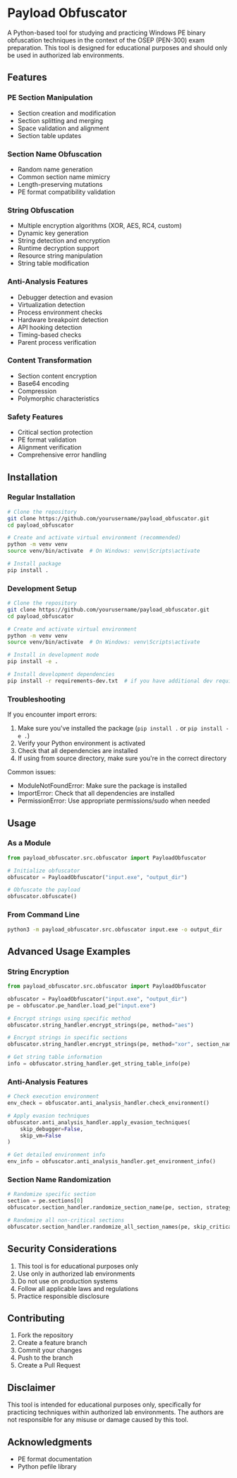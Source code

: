 # Payload Obfuscator

A Python-based tool for studying and practicing Windows PE binary obfuscation techniques in the context of the OSEP (PEN-300) exam preparation. This tool is designed for educational purposes and should only be used in authorized lab environments.

## Features

### PE Section Manipulation
- Section creation and modification
- Section splitting and merging
- Space validation and alignment
- Section table updates

### Section Name Obfuscation
- Random name generation
- Common section name mimicry
- Length-preserving mutations
- PE format compatibility validation

### String Obfuscation
- Multiple encryption algorithms (XOR, AES, RC4, custom)
- Dynamic key generation
- String detection and encryption
- Runtime decryption support
- Resource string manipulation
- String table modification

### Anti-Analysis Features
- Debugger detection and evasion
- Virtualization detection
- Process environment checks
- Hardware breakpoint detection
- API hooking detection
- Timing-based checks
- Parent process verification

### Content Transformation
- Section content encryption
- Base64 encoding
- Compression
- Polymorphic characteristics

### Safety Features
- Critical section protection
- PE format validation
- Alignment verification
- Comprehensive error handling

## Installation

### Regular Installation
```bash
# Clone the repository
git clone https://github.com/yourusername/payload_obfuscator.git
cd payload_obfuscator

# Create and activate virtual environment (recommended)
python -m venv venv
source venv/bin/activate  # On Windows: venv\Scripts\activate

# Install package
pip install .
```

### Development Setup
```bash
# Clone the repository
git clone https://github.com/yourusername/payload_obfuscator.git
cd payload_obfuscator

# Create and activate virtual environment
python -m venv venv
source venv/bin/activate  # On Windows: venv\Scripts\activate

# Install in development mode
pip install -e .

# Install development dependencies
pip install -r requirements-dev.txt  # if you have additional dev requirements
```

### Troubleshooting

If you encounter import errors:
1. Make sure you've installed the package (`pip install .` or `pip install -e .`)
2. Verify your Python environment is activated
3. Check that all dependencies are installed
4. If using from source directory, make sure you're in the correct directory

Common issues:
- ModuleNotFoundError: Make sure the package is installed
- ImportError: Check that all dependencies are installed
- PermissionError: Use appropriate permissions/sudo when needed

## Usage

### As a Module

```python
from payload_obfuscator.src.obfuscator import PayloadObfuscator

# Initialize obfuscator
obfuscator = PayloadObfuscator("input.exe", "output_dir")

# Obfuscate the payload
obfuscator.obfuscate()
```

### From Command Line

```bash
python3 -m payload_obfuscator.src.obfuscator input.exe -o output_dir
```

## Advanced Usage Examples

### String Encryption

```python
from payload_obfuscator.src.obfuscator import PayloadObfuscator

obfuscator = PayloadObfuscator("input.exe", "output_dir")
pe = obfuscator.pe_handler.load_pe("input.exe")

# Encrypt strings using specific method
obfuscator.string_handler.encrypt_strings(pe, method="aes")

# Encrypt strings in specific sections
obfuscator.string_handler.encrypt_strings(pe, method="xor", section_names=[".text", ".data"])

# Get string table information
info = obfuscator.string_handler.get_string_table_info(pe)
```

### Anti-Analysis Features

```python
# Check execution environment
env_check = obfuscator.anti_analysis_handler.check_environment()

# Apply evasion techniques
obfuscator.anti_analysis_handler.apply_evasion_techniques(
    skip_debugger=False,
    skip_vm=False
)

# Get detailed environment info
env_info = obfuscator.anti_analysis_handler.get_environment_info()
```

### Section Name Randomization

```python
# Randomize specific section
section = pe.sections[0]
obfuscator.section_handler.randomize_section_name(pe, section, strategy="random")

# Randomize all non-critical sections
obfuscator.section_handler.randomize_all_section_names(pe, skip_critical=True, strategy="mimic")
```

## Security Considerations

1. This tool is for educational purposes only
2. Use only in authorized lab environments
3. Do not use on production systems
4. Follow all applicable laws and regulations
5. Practice responsible disclosure

## Contributing

1. Fork the repository
2. Create a feature branch
3. Commit your changes
4. Push to the branch
5. Create a Pull Request

## Disclaimer

This tool is intended for educational purposes only, specifically for practicing techniques within authorized lab environments. The authors are not responsible for any misuse or damage caused by this tool.

## Acknowledgments

- PE format documentation
- Python pefile library
